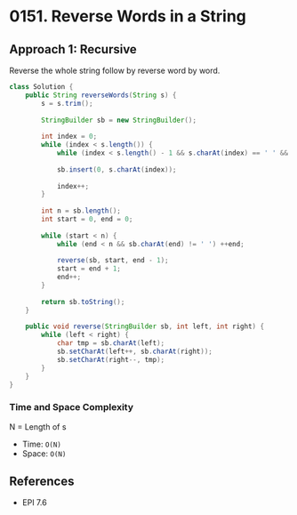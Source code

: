 # 0151. Reverse Words in a String

## Approach 1: Recursive
Reverse the whole string follow by reverse word by word.

```Java
class Solution {
    public String reverseWords(String s) {
        s = s.trim();
        
        StringBuilder sb = new StringBuilder();
        
        int index = 0;
        while (index < s.length()) {
            while (index < s.length() - 1 && s.charAt(index) == ' ' && s.charAt(index + 1) == ' ') index++;
        
            sb.insert(0, s.charAt(index));
            
            index++;
        }
        
        int n = sb.length();
        int start = 0, end = 0;
        
        while (start < n) {
            while (end < n && sb.charAt(end) != ' ') ++end;
    
            reverse(sb, start, end - 1);        
            start = end + 1;
            end++;
        }
        
        return sb.toString();
    }
    
    public void reverse(StringBuilder sb, int left, int right) {
        while (left < right) {
            char tmp = sb.charAt(left);
            sb.setCharAt(left++, sb.charAt(right));
            sb.setCharAt(right--, tmp);
        }
    }
}
```

### Time and Space Complexity

N = Length of s
- Time: `O(N)`
- Space: `O(N)`

## References
- EPI 7.6